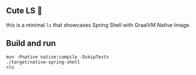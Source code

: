 ## Cute LS 🦄

this is a minimal `ls` that showcases Spring Shell with GraalVM Native Image.

## Build and run

```shell
mvn -Pnative native:compile -DskipTests
./target/native-spring-shell
>ls
```